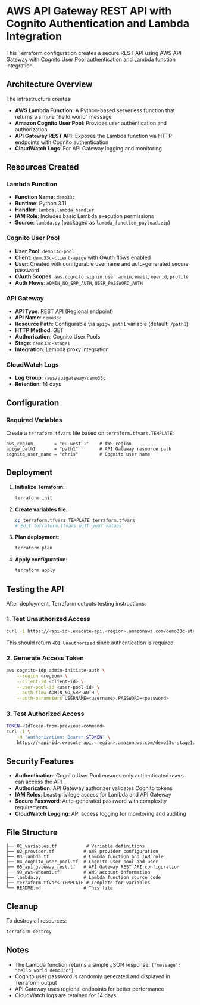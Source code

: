 # AWS API Gateway REST API with Cognito Authentication and Lambda Integration

This Terraform configuration creates a secure REST API using AWS API Gateway with Cognito User Pool authentication and Lambda function integration.

## Architecture Overview

The infrastructure creates:
- **AWS Lambda Function**: A Python-based serverless function that returns a simple "hello world" message
- **Amazon Cognito User Pool**: Provides user authentication and authorization
- **API Gateway REST API**: Exposes the Lambda function via HTTP endpoints with Cognito authentication
- **CloudWatch Logs**: For API Gateway logging and monitoring

## Resources Created

### Lambda Function
- **Function Name**: `demo33c`
- **Runtime**: Python 3.11
- **Handler**: `lambda.lambda_handler`
- **IAM Role**: Includes basic Lambda execution permissions
- **Source**: `lambda.py` (packaged as `lambda_function_payload.zip`)

### Cognito User Pool
- **User Pool**: `demo33c-pool`
- **Client**: `demo33c-client-apigw` with OAuth flows enabled
- **User**: Created with configurable username and auto-generated secure password
- **OAuth Scopes**: `aws.cognito.signin.user.admin`, `email`, `openid`, `profile`
- **Auth Flows**: `ADMIN_NO_SRP_AUTH`, `USER_PASSWORD_AUTH`

### API Gateway
- **API Type**: REST API (Regional endpoint)
- **API Name**: `demo33c`
- **Resource Path**: Configurable via `apigw_path1` variable (default: `/path1`)
- **HTTP Method**: GET
- **Authorization**: Cognito User Pools
- **Stage**: `demo33c-stage1`
- **Integration**: Lambda proxy integration

### CloudWatch Logs
- **Log Group**: `/aws/apigateway/demo33c`
- **Retention**: 14 days

## Configuration

### Required Variables
Create a `terraform.tfvars` file based on `terraform.tfvars.TEMPLATE`:

```hcl
aws_region        = "eu-west-1"    # AWS region
apigw_path1       = "path1"        # API Gateway resource path
cognito_user_name = "chris"        # Cognito user name
```

## Deployment

1. **Initialize Terraform**:
   ```bash
   terraform init
   ```

2. **Create variables file**:
   ```bash
   cp terraform.tfvars.TEMPLATE terraform.tfvars
   # Edit terraform.tfvars with your values
   ```

3. **Plan deployment**:
   ```bash
   terraform plan
   ```

4. **Apply configuration**:
   ```bash
   terraform apply
   ```

## Testing the API

After deployment, Terraform outputs testing instructions:

### 1. Test Unauthorized Access
```bash
curl -i https://<api-id>.execute-api.<region>.amazonaws.com/demo33c-stage1/path1
```
This should return `401 Unauthorized` since authentication is required.

### 2. Generate Access Token
```bash
aws cognito-idp admin-initiate-auth \
    --region <region> \
    --client-id <client-id> \
    --user-pool-id <user-pool-id> \
    --auth-flow ADMIN_NO_SRP_AUTH \
    --auth-parameters USERNAME=<username>,PASSWORD=<password>
```

### 3. Test Authorized Access
```bash
TOKEN=<IdToken-from-previous-command>
curl -i \
    -H "Authorization: Bearer $TOKEN" \
    https://<api-id>.execute-api.<region>.amazonaws.com/demo33c-stage1/path1
```

## Security Features

- **Authentication**: Cognito User Pool ensures only authenticated users can access the API
- **Authorization**: API Gateway authorizer validates Cognito tokens
- **IAM Roles**: Least privilege access for Lambda and API Gateway
- **Secure Password**: Auto-generated password with complexity requirements
- **CloudWatch Logging**: API access logging for monitoring and auditing

## File Structure

```
├── 01_variables.tf           # Variable definitions
├── 02_provider.tf           # AWS provider configuration
├── 03_lambda.tf             # Lambda function and IAM role
├── 04_cognito_user_pool.tf  # Cognito user pool and user
├── 05_api_gateway_rest.tf   # API Gateway REST API configuration
├── 99_aws-whoami.tf         # AWS account information
├── lambda.py                # Lambda function source code
├── terraform.tfvars.TEMPLATE # Template for variables
└── README.md                # This file
```

## Cleanup

To destroy all resources:
```bash
terraform destroy
```

## Notes

- The Lambda function returns a simple JSON response: `{"message": "hello world demo33c"}`
- Cognito user password is randomly generated and displayed in Terraform output
- API Gateway uses regional endpoints for better performance
- CloudWatch logs are retained for 14 days